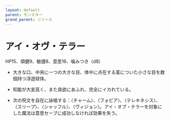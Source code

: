 ```yaml
---
layout: default
parent: モンスター
grand_parent: リソース
---
```


# アイ・オヴ・テラー

HP15、頑健9、敏捷8、意思16、噛みつき（d8）

- 大きな口、中央に一つの大きな目、体中に点在する茎についた小さな目を数個持つ浮遊球体。

- 知能が大変高く、また貪欲にあふれ、完全にイカれている。

- 次の呪文を自在に詠唱する：〈チャーム〉、〈フォビア〉、〈テレキネシス〉、〈スリープ〉、〈シャッフル〉、〈ヴィジョン〉。アイ・オブ・テラーを対象にした魔法は意思セーブに成功しなければ効果を失う。

